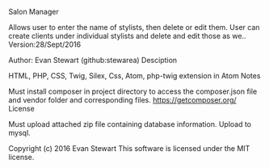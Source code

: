 Salon Manager

Allows user to enter the name of stylists, then delete or edit them.  User can create clients under individual stylists and delete and edit those as we.. Version:28/Sept/2016

Author: Evan Stewart (github:stewarea) Desciption

HTML, PHP, CSS, Twig, Silex, Css, Atom, php-twig extension in Atom Notes

Must install composer in project directory to access the composer.json file and vendor folder and corresponding files. https://getcomposer.org/ License

Must upload attached zip file containing database information.  Upload to mysql.

Copyright (c) 2016 Evan Stewart This software is licensed under the MIT license.
